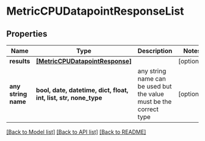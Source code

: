 # MetricCPUDatapointResponseList


## Properties
Name | Type | Description | Notes
------------ | ------------- | ------------- | -------------
**results** | [**[MetricCPUDatapointResponse]**](MetricCPUDatapointResponse.md) |  | [optional] 
**any string name** | **bool, date, datetime, dict, float, int, list, str, none_type** | any string name can be used but the value must be the correct type | [optional]

[[Back to Model list]](../README.md#documentation-for-models) [[Back to API list]](../README.md#documentation-for-api-endpoints) [[Back to README]](../README.md)


